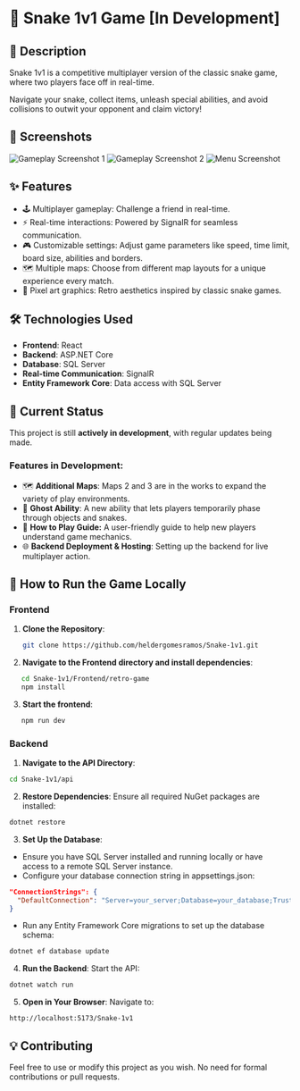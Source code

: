 # 🐍 Snake 1v1 Game [In Development]

## 📖 Description

Snake 1v1 is a competitive multiplayer version of the classic snake game, where two players face off in real-time.

Navigate your snake, collect items, unleash special abilities, and avoid collisions to outwit your opponent and claim victory!

## 📸 Screenshots

![Gameplay Screenshot 1](link_to_screenshot_1)
![Gameplay Screenshot 2](link_to_screenshot_2)
![Menu Screenshot](link_to_menu_screenshot)

## ✨ Features

- 🕹 Multiplayer gameplay: Challenge a friend in real-time.
- ⚡ Real-time interactions: Powered by SignalR for seamless communication.
- 🎮 Customizable settings: Adjust game parameters like speed, time limit, board size, abilities and borders.
- 🗺 Multiple maps: Choose from different map layouts for a unique experience every match.
- 🎨 Pixel art graphics: Retro aesthetics inspired by classic snake games.

## 🛠 Technologies Used

- **Frontend**: React
- **Backend**: ASP.NET Core
- **Database**: SQL Server
- **Real-time Communication**: SignalR
- **Entity Framework Core**: Data access with SQL Server

## 🚧 Current Status

This project is still **actively in development**, with regular updates being made.
### Features in Development:
- 🗺 **Additional Maps**: Maps 2 and 3 are in the works to expand the variety of play environments.
- 👻 **Ghost Ability**: A new ability that lets players temporarily phase through objects and snakes.
- 📖 **How to Play Guide:** A user-friendly guide to help new players understand game mechanics.
- 🌐 **Backend Deployment & Hosting**: Setting up the backend for live multiplayer action.

## 🚀 How to Run the Game Locally

### Frontend

1. **Clone the Repository**:
   ```bash
   git clone https://github.com/heldergomesramos/Snake-1v1.git
   ```

2. **Navigate to the Frontend directory and install dependencies**:
```bash
   cd Snake-1v1/Frontend/retro-game
   npm install
```

3. **Start the frontend**:
```bash
   npm run dev
```
### Backend
1. **Navigate to the API Directory**:
```bash
cd Snake-1v1/api
```

2. **Restore Dependencies**: Ensure all required NuGet packages are installed:
```bash
dotnet restore
```

3. **Set Up the Database**:

- Ensure you have SQL Server installed and running locally or have access to a remote SQL Server instance.
- Configure your database connection string in appsettings.json:
```json
"ConnectionStrings": {
  "DefaultConnection": "Server=your_server;Database=your_database;Trusted_Connection=True;"
}
```
- Run any Entity Framework Core migrations to set up the database schema:
```bash
dotnet ef database update
```

4. **Run the Backend**: Start the API:
```bash
dotnet watch run
```
5. **Open in Your Browser**: Navigate to:
```arduino
http://localhost:5173/Snake-1v1
```

## 💡 Contributing

Feel free to use or modify this project as you wish. No need for formal contributions or pull requests.
